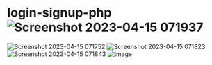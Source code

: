 # login-signup-php![Screenshot 2023-04-15 071937](https://user-images.githubusercontent.com/36147840/232184836-5d16c905-8c46-4cbb-b5b6-6526c339cd7f.png)
![Screenshot 2023-04-15 071752](https://user-images.githubusercontent.com/36147840/232184840-44b26941-137c-474c-9bc7-cbb91252514f.png)
![Screenshot 2023-04-15 071823](https://user-images.githubusercontent.com/36147840/232184841-61fbbd14-66ae-4394-8f6f-78d76f90c597.png)
![Screenshot 2023-04-15 071843](https://user-images.githubusercontent.com/36147840/232184842-d8298438-0b98-4a28-9c7e-1900b50aff11.png)
![image](https://user-images.githubusercontent.com/36147840/232184886-9e3c49e3-5dd9-422a-9839-bea5b38b2a64.png)

